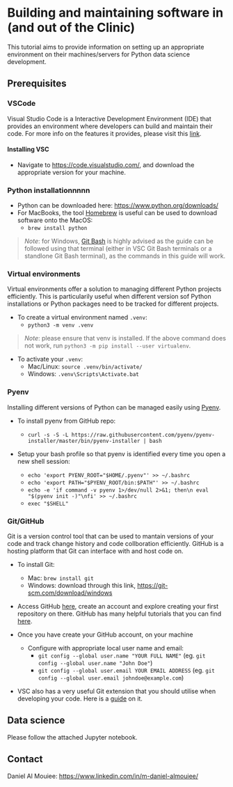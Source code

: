 # Building and maintaining software in (and out of the Clinic)

This tutorial aims to provide information on setting up an appropriate environment on their machines/servers for Python data science development.

## Prerequisites

### VSCode
Visual Studio Code is a Interactive Development Environment (IDE) that provides an environment where developers can build and maintain their code. For more info on the features it provides, please visit this [link](https://code.visualstudio.com/).

#### Installing VSC
- Navigate to https://code.visualstudio.com/, and download the appropriate version for your machine.

### Python installationnnnn
- Python can be downloaded here: https://www.python.org/downloads/
- For MacBooks, the tool [Homebrew](https://brew.sh/) is useful can be used to download software onto the MacOS:
    * ```brew install python```

> *Note*: for Windows, [Git Bash](https://git-scm.com/downloads) is highly advised as the guide can be followed using that terminal (either in VSC Git Bash terminals or a standlone Git Bash terminal), as the commands in this guide will work.

### Virtual environments 
Virtual environments offer a solution to managing different Python projects efficiently. This is particularily useful when different version sof Python installations or Python packages need to be tracked for different projects.

- To create a virtual environment named `.venv`:
    * ```python3 -m venv .venv```

> *Note*: please ensure that venv is installed. If the above command does not work, run ```python3 -m pip install --user virtualenv```.

- To activate your `.venv`:
    * Mac/Linux:    ```source .venv/bin/activate/```
    * Windows:          ```.venv\Scripts\Activate.bat```

### Pyenv
Installing different versions of Python can be managed easily using [Pyenv](https://github.com/pyenv/pyenv).

- To install pyenv from GitHub repo: 

    * ```curl -s -S -L https://raw.githubusercontent.com/pyenv/pyenv-installer/master/bin/pyenv-installer | bash ```

- Setup your bash profile so that pyenv is identified every time you open a new shell session: 

    * ```echo 'export PYENV_ROOT="$HOME/.pyenv"' >> ~/.bashrc```
    * ```echo 'export PATH="$PYENV_ROOT/bin:$PATH"' >> ~/.bashrc```
    * ```echo -e 'if command -v pyenv 1>/dev/null 2>&1; then\n eval "$(pyenv init -)"\nfi' >> ~/.bashrc```
    * ```exec "$SHELL"```

### Git/GitHub
Git is a version control tool that can be used to mantain versions of your code and track change history and code collboration efficiently. GitHub is a hosting platform that Git can interface with and host code on.

- To install Git:
    * Mac:      ```brew install git```
    * Windows:  download through this link, https://git-scm.com/download/windows

- Access GitHub [here](https://github.com/), create an account and explore creating your first repository on there. GitHub has many helpful tutorials that you can find [here](https://docs.github.com/en/get-started).

- Once you have create your GitHub account, on your machine
    * Configure with appropriate local user name and email:
        * ```git config --global user.name "YOUR FULL NAME"``` (eg. ```git config --global user.name "John Doe"```)
        * ```git config --global user.email YOUR EMAIL ADDRESS``` (eg. ```git config --global user.email johndoe@example.com```)

- VSC also has a very useful Git extension that you should utilise when developing your code. Here is a [guide](https://code.visualstudio.com/docs/sourcecontrol/overview) on it.

## Data science

Please follow the attached Jupyter notebook.

## Contact
Daniel Al Mouiee: https://www.linkedin.com/in/m-daniel-almouiee/
